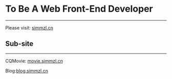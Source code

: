 # To Be A Web Front-End Developer

----

Please visit: [simmzl.cn](http://simmzl.cn)

## Sub-site

---
CQMovie: [movie.simmzl.cn](http://movie.simmzl.cn)

Blog:[blog.simmzl.cn](http://blog.simmzl.cn)
